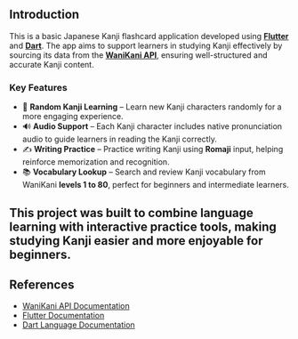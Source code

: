## Introduction

This is a basic Japanese Kanji flashcard application developed using [**Flutter**](https://flutter.dev) and [**Dart**](https://dart.dev). The app aims to support learners in studying Kanji effectively by sourcing its data from the [**WaniKani API**](https://docs.api.wanikani.com/), ensuring well-structured and accurate Kanji content.

### Key Features

- 🎴 **Random Kanji Learning** – Learn new Kanji characters randomly for a more engaging experience.  
- 🔊 **Audio Support** – Each Kanji character includes native pronunciation audio to guide learners in reading the Kanji correctly.  
- ✍️ **Writing Practice** – Practice writing Kanji using **Romaji** input, helping reinforce memorization and recognition.  
- 📚 **Vocabulary Lookup** – Search and review Kanji vocabulary from WaniKani **levels 1 to 80**, perfect for beginners and intermediate learners.

This project was built to combine language learning with interactive practice tools, making studying Kanji easier and more enjoyable for beginners.
---

## References

- [WaniKani API Documentation](https://docs.api.wanikani.com/)
- [Flutter Documentation](https://flutter.dev/docs)
- [Dart Language Documentation](https://dart.dev/guides)

  
